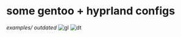 some gentoo + hyprland configs
==============================
*examples/ outdated*
![gl](https://github.com/K77YY/gentoo-hyprland/blob/main/gl.png?raw=true)
![dt](https://github.com/K77YY/gentoo-hyprland/blob/main/dt.png?raw=true)

